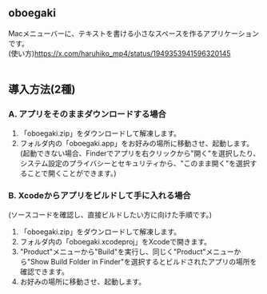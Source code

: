 ## oboegaki
Macメニューバーに、テキストを書ける小さなスペースを作るアプリケーションです。  
(使い方)https://x.com/haruhiko_mp4/status/1949353941596320145
<br><br>


## 導入方法(2種)
###  A. アプリをそのままダウンロードする場合
1. 「oboegaki.zip」をダウンロードして解凍します。
2. フォルダ内の「oboegaki.app」をお好みの場所に移動させ、起動します。  
   (起動できない場合、Finderでアプリを右クリックから"開く"を選択したり、
   システム設定のプライバシーとセキュリティから、"このまま開く"を選択することで開くことができます。)

###  B. Xcodeからアプリをビルドして手に入れる場合
(ソースコードを確認し、直接ビルドしたい方に向けた手順です。)

1. 「oboegaki.zip」をダウンロードして解凍します。
2. フォルダ内の「oboegaki.xcodeproj」をXcodeで開きます。
3. "Product"メニューから"Build"を実行し、同じく"Product"メニューから"Show Build Folder in Finder"を選択するとビルドされたアプリの場所を確認できます。
4. お好みの場所に移動させ、起動します。
